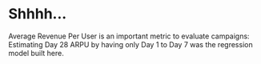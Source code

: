 # Shhhh...

Average Revenue Per User is an important metric to evaluate campaigns:
Estimating Day 28 ARPU by having only Day 1 to Day 7 was the regression model built here.
